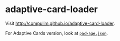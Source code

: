 # adaptive-card-loader

Visit http://compulim.github.io/adaptive-card-loader.

For Adaptive Cards version, look at [`package.json`](https://github.com/compulim/adaptive-card-loader/blob/main/package.json).
